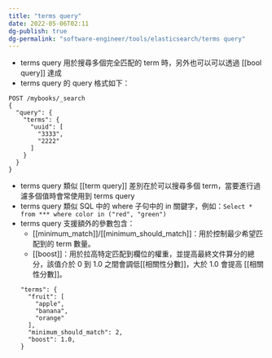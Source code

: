 ```yaml
---
title: "terms query"
date: 2022-05-06T02:11
dg-publish: true
dg-permalink: "software-engineer/tools/elasticsearch/terms query"
---
```

- terms query 用於搜尋多個完全匹配的 term 時，另外也可以可以透過 [[bool query]] 達成
- terms query 的 query 格式如下：
```
POST /mybooks/_search
{
  "query": {
    "terms": {
	  "uuid": [
	    "3333",
		"2222"
	  ]
	}
  }
}
```
- terms query 類似 [[term query]] 差別在於可以搜尋多個 term，當要進行過濾多個值時會常使用到 terms query
- terms query 類似 SQL 中的 where 子句中的 in 關鍵字，例如：`Select * from *** where color in ("red", "green")`
- terms query 支援額外的參數包含：
	- [[minimum_match]]/[[minimum_should_match]]：用於控制最少希望匹配到的 term 數量。
	- [[boost]]：用於拉高特定匹配到欄位的權重，並提高最終文件算分的總分，該值介於 0 到 1.0 之間會調低[[相關性分數]]，大於 1.0 會提高 [[相關性分數]]。
	```
	"terms": {
	  "fruit": [
	    "apple",
		"banana",
		"orange"
	  ],
	  "minimum_should_match": 2,
	  "boost": 1.0,
	}
	```